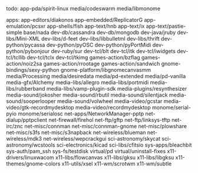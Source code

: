 todo:
    app-pda/spirit-linux
    media/codeswarm
    media/libmonome

apps:
    app-editors/diakonos
    app-embedded/ReplicatorG
    app-emulation/pcsxr
    app-shells/fish
    app-text/hnb
    app-text/ix
    app-text/pastie-simple
    base/nada
    dev-db/cassandra
    dev-db/mongodb
    dev-java/jruby
    dev-libs/Mini-XML
    dev-libs/d-feet
    dev-libs/libbulletml
    dev-libs/thrift
    dev-python/pycassa
    dev-python/pyOSC
    dev-python/pyPortMidi
    dev-python/pybonjour
    dev-ruby/sur
    dev-tcl/blt
    dev-tcl/itk
    dev-tcl/iwidgets
    dev-tcl/tcllib
    dev-tcl/tclx
    dev-tcl/tkimg
    games-action/bzflag
    games-action/noiz2sa
    games-action/rrootage
    games-action/sandwich
    gnome-bindings/sexy-python
    gnome-platform/libgnomecanvasmm
    media/Processing
    media/desiredata
    media/pd-extended
    media/pd-vanilla
    media-gfx/Alchemy
    media-libs/allegro
    media-libs/portmidi
    media-libs/rubberband
    media-libs/vamp-plugin-sdk
    media-plugins/resynthesizer
    media-sound/jokosher
    media-sound/rbutil
    media-sound/silentjack
    media-sound/sooperlooper
    media-sound/volwheel
    media-video/gcstar
    media-video/gtk-recordmydesktop
    media-video/recordmydesktop
    monome/serial-pyio
    monome/serialosc
    net-apps/NetworkManager-pptp
    net-dialup/pptpclient
    net-firewall/firehol
    net-ftp/gftp
    net-ftp/linksys-tftp
    net-irc/znc
    net-misc/connman
    net-misc/connman-gnome
    net-misc/plowshare
    net-misc/s3fs
    net-misc/s3napback
    net-wireless/blueman
    net-wireless/mdk3
    net-wireless/wepcrackgui
    sci-astronomy/skycat
    sci-astronomy/wcstools
    sci-electronics/kicad
    sci-libs/cfitsio
    sys-apps/bleachbit
    sys-auth/pam\_ssh
    sys-fs/testdisk
    virtual/pd
    virtual/uninstall-fixes
    x11-drivers/linuxwacom
    x11-libs/flowcanvas
    x11-libs/gksu
    x11-libs/libgksu
    x11-themes/gnome-colors
    x11-utils/xsel
    x11-wm/scrotwm
    x11-wm/subtle
